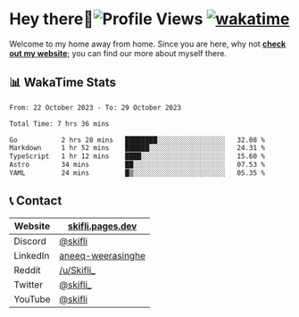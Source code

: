 # Hey there:wave:![Profile Views](https://komarev.com/ghpvc/?username=skifli) [![wakatime](https://wakatime.com/badge/user/b4317b02-0c6d-457b-82a4-a448b8a8d1df.svg)](https://wakatime.com/@b4317b02-0c6d-457b-82a4-a448b8a8d1df)

Welcome to my home away from home. Since you are here, why not [**check out my website**](https://skifli.pages.dev); you can find our more about myself there.

## 📊 WakaTime Stats

<!--START_SECTION:waka-->

```txt
From: 22 October 2023 - To: 29 October 2023

Total Time: 7 hrs 36 mins

Go           2 hrs 28 mins   ████████░░░░░░░░░░░░░░░░░   32.08 %
Markdown     1 hr 52 mins    ██████░░░░░░░░░░░░░░░░░░░   24.31 %
TypeScript   1 hr 12 mins    ████░░░░░░░░░░░░░░░░░░░░░   15.60 %
Astro        34 mins         ██░░░░░░░░░░░░░░░░░░░░░░░   07.53 %
YAML         24 mins         █▒░░░░░░░░░░░░░░░░░░░░░░░   05.35 %
```

<!--END_SECTION:waka-->

## 📞 Contact

| Website  | [skifli.pages.dev](https://skifli.pages.dev)                       |
|----------|--------------------------------------------------------------------|
| Discord  | [@skifli](https://discord.com/users/1072069875993956372)           |
| LinkedIn | [aneeq-weerasinghe](https://www.linkedin.com/in/aneeq-weerasinghe) |
| Reddit   | [/u/Skifli_](https://www.reddit.com/user/skifli_)                  |
| Twitter  | [@skifli_](https://twitter.com/@skifli_)                           |
| YouTube  | [@skifli](https://www.youtube.com/channel/@skifli)                 |
